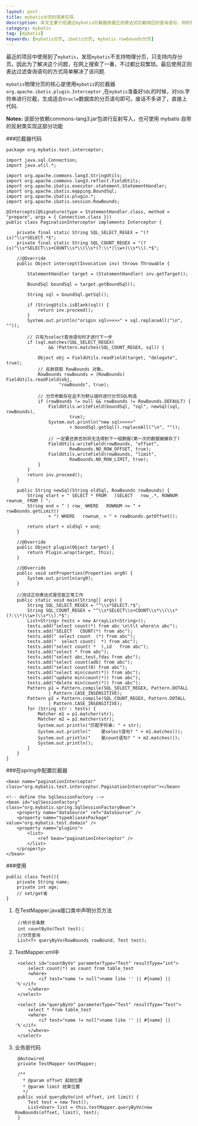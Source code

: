 ```yaml
---
layout: post
title: mybatis分页的简单实现
description: 本文主要介绍通过mybatis拦截器依据正则表达式拦截相应的查询语句，同时依赖mybatis的RowBounds对象传递分页参数，依次来简单的实现mybatis的物理分页效果。
category: mybatis
tag: [mybatis]
keywords: [mybatis分页, ibatis分页, mybatis rowbounds分页]
---
```


最近的项目中使用到了`mybatis`，发现`mybatis`不支持物理分页，只支持内存分页。因此为了解决这个问题，在网上搜索了一番，不过都比较繁琐。最后使用正则表达过滤查询语句的方式简单解决了该问题.

`mybatis`物理分页的核心是使用`mybatis`的拦截器 `org.apache.ibatis.plugin.Interceptor` ,在`mybatis`准备好`SQL`的时候，对`SQL`字符串进行拦截，生成适合`Oracle`数据库的分页语句即可。废话不多讲了，直接上代码.

<div class="alert alert-error">
<strong>Notes: </strong> 该部分依赖commons-lang3.jar包进行反射写入，也可使用 mybatis 自带的反射类实现这部分功能
</div>

###拦截器代码

    package org.mybatis.test.interceptor;
    
	import java.sql.Connection;
	import java.util.*;
	
	import org.apache.commons.lang3.StringUtils;
	import org.apache.commons.lang3.reflect.FieldUtils;
	import org.apache.ibatis.executor.statement.StatementHandler;
	import org.apache.ibatis.mapping.BoundSql;
	import org.apache.ibatis.plugin.*;
	import org.apache.ibatis.session.RowBounds;
	
	@Intercepts(@Signature(type = StatementHandler.class, method = "prepare", args = { Connection.class }))
	public class PaginationInterceptor implements Interceptor {
	
		private final static String SQL_SELECT_REGEX = "(?is)^\\s*SELECT.*$";
		private final static String SQL_COUNT_REGEX = "(?is)^\\s*SELECT\\s+COUNT\\s*\\(\\s*(?:\\*|\\w+)\\s*\\).*$";
	
		//@Override
		public Object intercept(Invocation inv) throws Throwable {
	
			StatementHandler target = (StatementHandler) inv.getTarget();
	
			BoundSql boundSql = target.getBoundSql();
	
			String sql = boundSql.getSql();
	
			if (StringUtils.isBlank(sql)) {
				return inv.proceed();
			}
			System.out.println("origin sql>>>>>" + sql.replaceAll("\n", ""));
	
			// 只有为select查询语句时才进行下一步
			if (sql.matches(SQL_SELECT_REGEX)
					&& !Pattern.matches(SQL_COUNT_REGEX, sql)) {
	
				Object obj = FieldUtils.readField(target, "delegate", true);
				// 反射获取 RowBounds 对象。
				RowBounds rowBounds = (RowBounds) FieldUtils.readField(obj,
						"rowBounds", true);
						
				// 分页参数存在且不为默认值时进行分页SQL构造
				if (rowBounds != null && rowBounds != RowBounds.DEFAULT) {
					FieldUtils.writeField(boundSql, "sql", newSql(sql, rowBounds),
							true);
					System.out.println("new sql>>>>>"
							+ boundSql.getSql().replaceAll("\n", ""));
	
					// 一定要还原否则将无法得到下一组数据(第一次的数据被缓存了)
					FieldUtils.writeField(rowBounds, "offset",
							RowBounds.NO_ROW_OFFSET, true);
					FieldUtils.writeField(rowBounds, "limit",
							RowBounds.NO_ROW_LIMIT, true);
				}
			}
			return inv.proceed();
		}
	
		public String newSql(String oldSql, RowBounds rowBounds) {
			String start = " SELECT * FROM   (SELECT   row_.*, ROWNUM rownum_ FROM ( ";
			String end = " ) row_ WHERE   ROWNUM <= " + rowBounds.getLimit()
					+ ") WHERE   rownum_ > " + rowBounds.getOffset();
	
			return start + oldSql + end;
		}
	
		//@Override
		public Object plugin(Object target) {
			return Plugin.wrap(target, this);
		}
	
		//@Override
		public void setProperties(Properties arg0) {
			System.out.println(arg0);
		}
	    
        //测试正则表达式是否能正常工作
		public static void main(String[] args) {
			String SQL_SELECT_REGEX = "^\\s*SELECT.*$";
			String SQL_COUNT_REGEX = "^\\s*SELECT\\s+COUNT\\s*\\(\\s*(?:\\*|\\w+)\\s*\\).*$";
			List<String> tests = new ArrayList<String>();
			tests.add("select count(*) from abc \n\t\t where\n abc");
			tests.add("SELECT 	COUNT(*) from abc");
			tests.add(" select count  (*) from abc");
			tests.add("  select count(  *) from abc");
			tests.add("select count( *  ),id   from abc");
			tests.add("select * from abc");
			tests.add("select abc,test,fdas from abc");
			tests.add("select count(adb) from abc");
			tests.add("select count(0) from abc");
			tests.add("select min(count(*)) from abc");
			tests.add("update min(count(*)) from abc");
			tests.add("delete min(count(*)) from abc");
			Pattern p1 = Pattern.compile(SQL_SELECT_REGEX, Pattern.DOTALL
					| Pattern.CASE_INSENSITIVE);
			Pattern p2 = Pattern.compile(SQL_COUNT_REGEX, Pattern.DOTALL
					| Pattern.CASE_INSENSITIVE);
			for (String str : tests) {
				Matcher m1 = p1.matcher(str);
				Matcher m2 = p2.matcher(str);
				System.out.println("匹配字符串: " + str);
				System.out.println("	是select语句? " + m1.matches());
				System.out.println("	是count语句? " + m2.matches());
				System.out.println();
			}
		}
	}

###在spring中配置拦截器

    <bean name="paginationInterceptor" class="org.mybatis.test.interceptor.PaginationInterceptor"></bean>

	<!-- define the SqlSessionFactory -->
	<bean id="sqlSessionFactory" class="org.mybatis.spring.SqlSessionFactoryBean">
		<property name="dataSource" ref="dataSource" />
		<property name="typeAliasesPackage" value="org.mybatis.test.domain" />
		<property name="plugins">
			<list>
				<ref bean="paginationInterceptor" />
			</list>
		</property>
	</bean>

###使用
	
	public class Test(){
		private String name;
		private int age;
		// set/get省
	}

1. 在TestMapper.java接口类中声明分页方法
	
	    //统计总条数
	    int countByVo(Test test)；
	    //分页查询
	    List<T> queryByVo(RowBounds rowBound, Test test);

2. TestMapper.xml中

	    <select id="countByVo" parameterType="Test" resultType="int">
		    select count(*) as count from table_test
		    <where>
			    <if test="name != null">name like '' || #{name} || '%'</if>
		    </where>
	    </select>

	    <select id="queryByVo" parameterType="Test" resultType="Test">
		    select * from table_test
		    <where>
			    <if test="name != null">name like '' || #{name} || '%'</if>
		    </where>
	    </select>	

3. 业务层代码
	
	    @Autowired
	    private TestMapper testMapper;  
     
	    /**
	      * @param offset 起始位置
          * @param limit 结束位置
	      */
	    public void queryByVo(int offset, int limit) {
		    Test test = new Test();
		    List<User> list = this.testMapper.queryByVo(new RowBounds(offset, limit), test);
	    }	